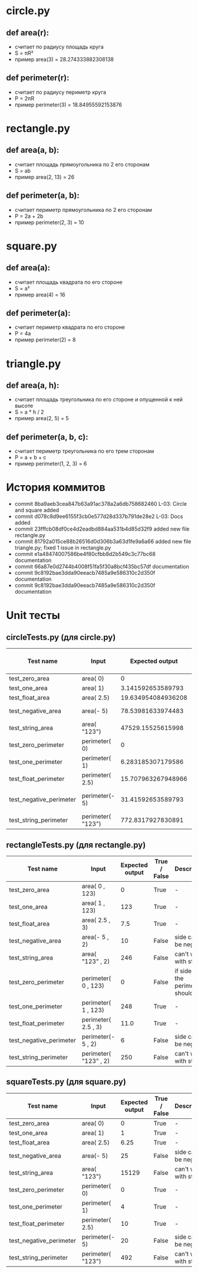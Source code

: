 # circle.py
## def area(r):
- считает по радиусу площадь круга
- S = πR²
- пример area(3) = 28.274333882308138
## def perimeter(r):
- считает по радиусу периметр круга
- P = 2πR
- пример perimeter(3) = 18.84955592153876

# rectangle.py
## def area(a, b):
- считает площадь прямоугольника по 2 его сторонам 
-  S = ab
-  пример area(2, 13) = 26
## def perimeter(a, b):
- считает периметр прямоугольника по 2 его сторонам 
- P = 2a + 2b
- пример perimeter(2, 3) = 10

# square.py
## def area(a):
- считает площадь квадрата по его стороне 
- S = a²
- пример area(4) = 16
## def perimeter(a):
- считает периметр квадрата по его стороне 
- P = 4a
- пример perimeter(2) = 8

# triangle.py
## def area(a, h): 
- считает площадь треугольника по его стороне и опущенной к ней высоте
- S = a * h / 2
- пример area(2, 5) = 5
## def perimeter(a, b, c):
- считает периметр треугольника по его трем сторонам
- P = a + b + c
- пример perimeter(1, 2, 3) = 6

# История коммитов
- commit 8ba9aeb3cea847b63a91ac378a2a6db758682460 L-03: Circle and square added
- commit d078c8d9ee6155f3cb0e577d28d337b791de28e2 L-03: Docs added
- commit 23fffcb08df0ce4d2eadbd884aa531b4d85d32f9 added new file rectangle.py
- commit 81792a015ce88b26516d0d306b3a63d1fe9a6a66 added new file triangle.py; fixed 1 issue in rectangle.py
- commit e1a48474007586be4f80cfbb8d2b549c3c77bc68 documentation
- commit 66a87e0d2744b4008f51fa5f30a8bcf435bc57df documentation
- commit 9c8192bae3dda90eeacb7485a9e586310c2d350f documentation
- commit 9c8192bae3dda90eeacb7485a9e586310c2d350f documentation



# Unit тесты

## circleTests.py (для circle.py)

| Test name               | Input             | Expected output    | True / False | Description                 |
|-------------------------|-------------------|--------------------|--------------|-----------------------------|
| test_zero_area          | area( 0)          | 0                  | True         | -                           |
| test_one_area           | area( 1)          | 3.141592653589793  | True         | -                           |
| test_float_area         | area( 2.5)        | 19.634954084936208 | True         | -                           |
| test_negative_area      | area(- 5)         | 78.53981633974483  | True         | radius can't be negative    |
| test_string_area        | area( "123")      | 47529.15525615998  | False        | can't work with strings     |
| test_zero_perimeter     | perimeter( 0)     | 0                  | True         | -                           |
| test_one_perimeter      | perimeter( 1)     | 6.283185307179586  | True         | -                           |
| test_float_perimeter    | perimeter( 2.5)   | 15.707963267948966 | True         | -                           |
| test_negative_perimeter | perimeter(- 5)    | 31.41592653589793  | False        | perimeter can't be negative |
| test_string_perimeter   | perimeter( "123") | 772.8317927830891  | False        | can't work with strings     |



## rectangleTests.py (для rectangle.py)

| Test name               | Input                  | Expected output | True / False | Description                            |
|-------------------------|------------------------|-----------------|--------------|----------------------------------------|
| test_zero_area          | area( 0 ,  123)        | 0               | True         | -                                      |
| test_one_area           | area( 1 ,  123)        | 123             | True         | -                                      |
| test_float_area         | area( 2.5 ,  3)        | 7.5             | True         | -                                      |
| test_negative_area      | area(- 5 ,  2)         | 10              | False        | side can't be negative                 |
| test_string_area        | area( "123" ,  2)      | 246             | False        | can't work with string                 |
| test_zero_perimeter     | perimeter( 0 ,  123)   | 0               | False        | if side is 0 the perimeter should be 0 |
| test_one_perimeter      | perimeter( 1 ,  123)   | 248             | True         | -                                      |
| test_float_perimeter    | perimeter( 2.5 ,  3)   | 11.0            | True         | -                                      |
| test_negative_perimeter | perimeter(- 5 ,  2)    | 6               | False        | side can't be negative                 |
| test_string_perimeter   | perimeter( "123" ,  2) | 250             | False        | can't work with string                 |



## squareTests.py (для square.py)

| Test name               | Input             | Expected output | True / False | Description             |
|-------------------------|-------------------|-----------------|--------------|-------------------------|
| test_zero_area          | area( 0)          | 0               | True         | -                       |
| test_one_area           | area( 1)          | 1               | True         | -                       |
| test_float_area         | area( 2.5)        | 6.25            | True         | -                       |
| test_negative_area      | area(- 5)         | 25              | False        | side can't be negative  |
| test_string_area        | area( "123")      | 15129           | False        | can't work with strings |
| test_zero_perimeter     | perimeter( 0)     | 0               | True         | -                       |
| test_one_perimeter      | perimeter( 1)     | 4               | True         | -                       |
| test_float_perimeter    | perimeter( 2.5)   | 10              | True         | -                       |
| test_negative_perimeter | perimeter(- 5)    | 20              | False        | side can't be negative  |
| test_string_perimeter   | perimeter( "123") | 492             | False        | can't work with strings |
